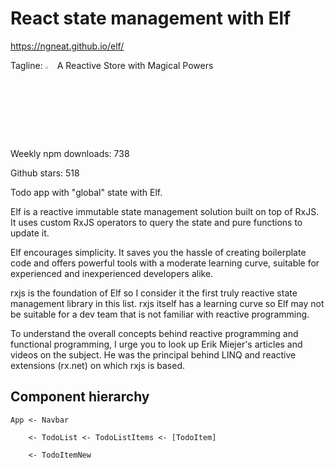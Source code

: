 # React state management with Elf

<https://ngneat.github.io/elf/>

Tagline: <img width="3%" height="3%" src="https://ngneat.github.io/elf/img/elf.png"> A Reactive Store with Magical Powers

Weekly npm downloads: 738

Github stars: 518

Todo app with "global" state with Elf.

Elf is a reactive immutable state management solution built on top of RxJS. It uses custom RxJS operators to query the state and pure functions to update it.

Elf encourages simplicity. It saves you the hassle of creating boilerplate code and offers powerful tools with a moderate learning curve, suitable for experienced and inexperienced developers alike.

rxjs is the foundation of Elf so I consider it the first truly reactive state management library in this list.
rxjs itself has a learning curve so Elf may not be suitable for a dev team that is not familiar with reactive programming.

To understand the overall concepts behind reactive programming and functional programming, I urge you to look up Erik Miejer's articles and videos on the subject. He was the principal behind LINQ and reactive extensions (rx.net) on which rxjs is based.

## Component hierarchy

    App <- Navbar
        
        <- TodoList <- TodoListItems <- [TodoItem]
        
        <- TodoItemNew
